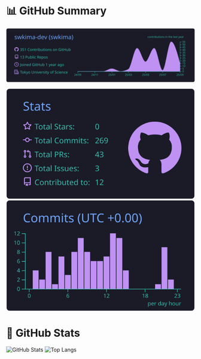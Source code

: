 <!--
**swkima-dev/swkima-dev** is a ✨ _special_ ✨ repository because its `README.md` (this file) appears on your GitHub profile.

Here are some ideas to get you started:

- 🔭 I’m currently working on ...
- 🌱 I’m currently learning ...
- 👯 I’m looking to collaborate on ...
- 🤔 I’m looking for help with ...
- 💬 Ask me about ...
- 📫 How to reach me: ...
- 😄 Pronouns: ...
- ⚡ Fun fact: ...
-->
# 📊 GitHub Summary

[![](https://raw.githubusercontent.com/swkima-dev/swkima-dev/main/profile-summary-card-output/tokyonight/0-profile-details.svg)](https://github.com/vn7n24fzkq/github-profile-summary-cards)

[![](https://raw.githubusercontent.com/swkima-dev/swkima-dev/main/profile-summary-card-output/tokyonight/3-stats.svg)](https://github.com/vn7n24fzkq/github-profile-summary-cards) [![](https://raw.githubusercontent.com/swkima-dev/swkima-dev/main/profile-summary-card-output/tokyonight/4-productive-time.svg)](https://github.com/vn7n24fzkq/github-profile-summary-cards)

# 🪬 GitHub Stats

<p align="left"> 
  <img alt="GitHub Stats" height=200　width="61%" src="https://github-readme-stats-ebon-six-97.vercel.app/api?username=swkima-dev&theme=tokyonight&count_private=true&show_icons=true&hide_border=true" />
  <img alt="Top Langs" height=200　width="37%" src="https://github-readme-stats-ebon-six-97.vercel.app/api/top-langs/?username=swkima-dev&theme=tokyonight&layout=compact&langs_count=10&count_private=true&hide_border=true" />
</p>
